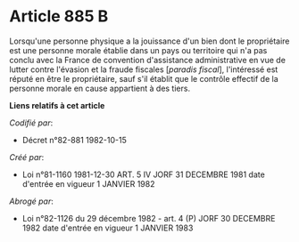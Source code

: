 # Article 885 B

Lorsqu'une personne physique a la jouissance d'un bien dont le propriétaire est une personne morale établie dans un pays ou
territoire qui n'a pas conclu avec la France de convention d'assistance administrative en vue de lutter contre l'évasion et
la fraude fiscales [*paradis fiscal*], l'intéressé est réputé en être le propriétaire, sauf s'il établit que le contrôle
effectif de la personne morale en cause appartient à des tiers.

**Liens relatifs à cet article**

_Codifié par_:

  - Décret n°82-881 1982-10-15

_Créé par_:

  - Loi n°81-1160 1981-12-30 ART. 5 IV JORF 31 DECEMBRE 1981 date d'entrée en vigueur 1 JANVIER 1982

_Abrogé par_:

  - Loi n°82-1126 du 29 décembre 1982 - art. 4 (P) JORF 30 DECEMBRE 1982 date d'entrée en vigueur 1 JANVIER 1983
